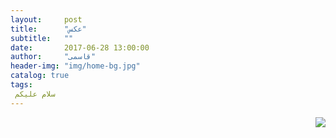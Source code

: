 ```yaml
---
layout:     post
title:      "عکس"
subtitle:   ""
date:       2017-06-28 13:00:00
author:     "قاسمی"
header-img: "img/home-bg.jpg"
catalog: true
tags:
 سلام علیکم 
---
```


<img style="float: right;width=100px" src="https://github.com/grouh-salamat/grouh-salamat.github.io/raw/master/img/1.jpg">

